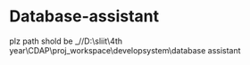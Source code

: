 # Database-assistant
plz path shold be _//D:\sliit\4th year\CDAP\proj_workspace\developsystem\database assistant
